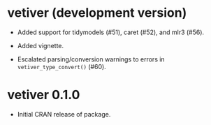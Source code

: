 # vetiver (development version)

* Added support for tidymodels (#51), caret (#52), and mlr3 (#56).

* Added vignette.

* Escalated parsing/conversion warnings to errors in `vetiver_type_convert()` (#60).

# vetiver 0.1.0

* Initial CRAN release of package.
